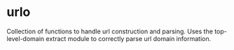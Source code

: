 urlo
====

Collection of functions to handle url construction and parsing. Uses the top-level-domain extract module to correctly parse url domain information.
